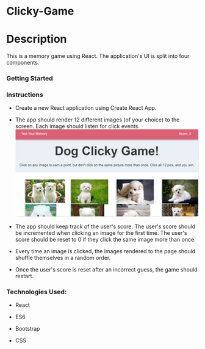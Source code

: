 # Clicky-Game

<h1>Description</h1>

This is a memory game using React. The application's UI is split into four components.

<h3>Getting Started</h3>



<h3>Instructions</h3>

- Create a new React application using Create React App.

- The app should render 12 different images (of your choice) to the screen. Each image should listen for click events.
![Spotify](./images/Capture.PNG)
- The app should keep track of the user's score. The user's score should be incremented when clicking an image for the first time. The user's score should be reset to 0 if they click the same image more than once.

- Every time an image is clicked, the images rendered to the page should shuffle themselves in a random order.

- Once the user's score is reset after an incorrect guess, the game should restart.

<h3>Technologies Used:</h3>

- React

- ES6

- Bootstrap

- CSS